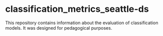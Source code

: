 # classification_metrics_seattle-ds

This repository contains information about the evaluation of classification models. It was designed for pedagogical purposes.
